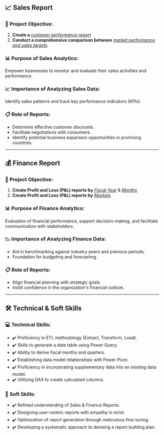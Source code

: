 

## 📈 Sales Report

### 🎯 **Project Objective:**

1. **Create a** [_customer performance report_](https://github.com/KirandeepMarala/Excel-Sales_Analysis/blob/main/Customer%20Performance%20Report.pdf)
2. **Conduct a comprehensive comparison between** [_market performance and sales targets_](https://github.com/KirandeepMarala/Excel-Sales_Analysis/blob/main/Customer%20Performance%20Report.pdf)

### 📊 **Purpose of Sales Analytics:**
Empower businesses to monitor and evaluate their sales activities and performance.

### 📈 **Importance of Analyzing Sales Data:**
Identify sales patterns and track key performance indicators (KPIs).

### 📋 **Role of Reports:**
- Determine effective customer discounts.
- Facilitate negotiations with consumers.
- Identify potential business expansion opportunities in promising countries.

---

## 💰 Finance Report

### 🎯 **Project Objective:**

1. **Create Profit and Loss (P&L) reports by** [_Fiscal Year_](https://github.com/KirandeepMarala/Excel-Sales_Analysis/blob/main/P%26L%20Statement%20by%20Fiscal%20Year.pdf) & [_Months_](https://github.com/KirandeepMarala/Excel-Sales_Analysis/blob/main/P%26L%20Statement%20by%20Months.pdf)
2. **Create Profit and Loss (P&L) reports by** [_Markets_](https://github.com/KirandeepMarala/Excel-Sales_Analysis/blob/main/P%26L%20Statement%20by%20Markets.pdf)

### 📊 **Purpose of Finance Analytics:**
Evaluation of financial performance, support decision-making, and facilitate communication with stakeholders.

### 📉 **Importance of Analyzing Finance Data:**
- Aid in benchmarking against industry peers and previous periods.
- Foundation for budgeting and forecasting.

### 📋 **Role of Reports:**
- Align financial planning with strategic goals.
- Instill confidence in the organization's financial outlook.

---

## 🛠️ Technical & Soft Skills

### 💻 **Technical Skills:**
- ✔️ Proficiency in ETL methodology (Extract, Transform, Load).
- ✔️ Skills to generate a date table using Power Query.
- ✔️ Ability to derive fiscal months and quarters.
- ✔️ Establishing data model relationships with Power Pivot.
- ✔️ Proficiency in incorporating supplementary data into an existing data model.
- ✔️ Utilizing DAX to create calculated columns.

### 🤝 **Soft Skills:**
- ✔️ Refined understanding of Sales & Finance Reports.
- ✔️ Designing user-centric reports with empathy in mind.
- ✔️ Optimization of report generation through meticulous fine-tuning.
- ✔️ Developing a systematic approach to devising a report building plan.
